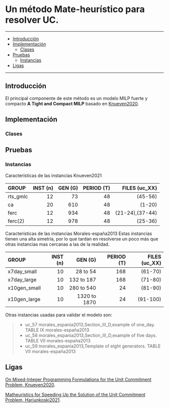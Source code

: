 # Un método Mate-heurístico para resolver UC.
---
+ [Introducción](#introduccion)
+ [Implementación](#implementación)
  * [Clases](#clases)
+ [Pruebas](#pruebas)
  * [Instancias](#instancias)
+ [Ligas](#ligas)
---

## Introducción
El principal componente de este método es un modelo MILP fuerte y compacto **A Tight and Compact MILP** basado en [Knueven2020](https://pubsonline.informs.org/doi/10.1287/ijoc.2019.0944).

## Implementación


### Clases


## Pruebas


### Instancias
Características de las instancias Knueven2021

|GROUP           |INST  (n)       |GEN   (G)       |PERIOD   (T)   |FILES (uc_XX)   |
| :------------- | -------------: | -------------: |-------------: |-------------:  |
|rts_gmlc        | 12             |  73            |  48           | (45-56)        |
| ca             | 20             |  610           |  48           | (1-20)         |
|ferc            | 12             |  934           |  48           | (21-24),(37-44)|
|ferc(2)         | 12             |  978           |  48           | (25-36)        |

Características de las instancias Morales-españa2013 
Estas instancias tienen una alta simetría, por lo que tardan en resolverse un poco más que otras instancias mas cercanas a las de la realidad.

|GROUP           |INST  (n)       |GEN   (G)       |PERIOD   (T)   |FILES (uc_XX)   |
| :------------- | -------------: | -------------: |-------------: |-------------:  |
|   x7day_small  | 10             |  28 to 54      | 168           | (61-70)        |
|   x7day_large  | 10             |  132 to 187    | 168           | (71-80)        |
|   x10gen_small | 10             |  280 to 540    | 24            | (81-90)        |
|   x10gen_large | 10             |  1320 to 1870  | 24            | (91-100)       |

Otras instancias usadas para validar el modelo son:

> - uc_57 morales_espania2013,Section_III_D,example of one_day. TABLE IX morales-españa2013
> - uc_58 morales_espania2013,Section_III_D,example of five days. TABLE VII morales-españa2013
> - uc_59 morales_espania2013,Template of eight generators. TABLE VII morales-españa2013


## Ligas
[On Mixed-Integer Programming Formulations for the Unit Commitment Problem, Knueven2020](https://pubsonline.informs.org/doi/10.1287/ijoc.2019.0944).

[Matheuristics for Speeding Up the Solution of the Unit Commitment Problem, Harjunkoski2021](https://ieeexplore.ieee.org/document/9640029).



